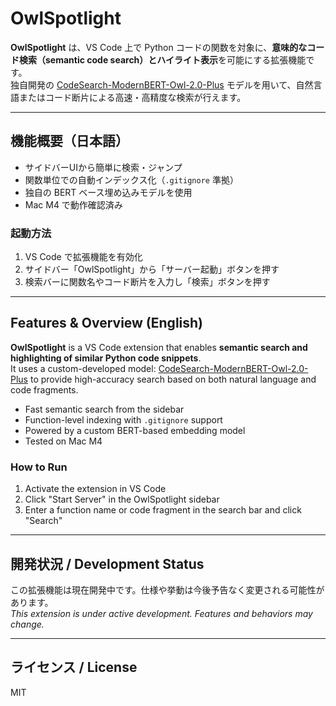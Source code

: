 # OwlSpotlight

**OwlSpotlight** は、VS Code 上で Python コードの関数を対象に、**意味的なコード検索（semantic code search）とハイライト表示**を可能にする拡張機能です。  
独自開発の [CodeSearch-ModernBERT-Owl-2.0-Plus](https://huggingface.co/Shuu12121/CodeSearch-ModernBERT-Owl-2.0-Plus) モデルを用いて、自然言語またはコード断片による高速・高精度な検索が行えます。

---

## 機能概要（日本語）

- サイドバーUIから簡単に検索・ジャンプ  
- 関数単位での自動インデックス化（`.gitignore` 準拠）  
- 独自の BERT ベース埋め込みモデルを使用  
- Mac M4 で動作確認済み

### 起動方法

1. VS Code で拡張機能を有効化  
2. サイドバー「OwlSpotlight」から「サーバー起動」ボタンを押す  
3. 検索バーに関数名やコード断片を入力し「検索」ボタンを押す  

---

## Features & Overview (English)

**OwlSpotlight** is a VS Code extension that enables **semantic search and highlighting of similar Python code snippets**.  
It uses a custom-developed model: [CodeSearch-ModernBERT-Owl-2.0-Plus](https://huggingface.co/Shuu12121/CodeSearch-ModernBERT-Owl-2.0-Plus) to provide high-accuracy search based on both natural language and code fragments.

- Fast semantic search from the sidebar  
- Function-level indexing with `.gitignore` support  
- Powered by a custom BERT-based embedding model  
- Tested on Mac M4

### How to Run

1. Activate the extension in VS Code  
2. Click "Start Server" in the OwlSpotlight sidebar  
3. Enter a function name or code fragment in the search bar and click "Search"  

---

## 開発状況 / Development Status

この拡張機能は現在開発中です。仕様や挙動は今後予告なく変更される可能性があります。  
_This extension is under active development. Features and behaviors may change._

---

## ライセンス / License

MIT
